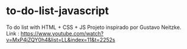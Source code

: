 # to-do-list-javascript
To do list with HTML + CSS + JS 
Projeto inspirado por Gustavo Neitzke. Link : https://www.youtube.com/watch?v=MxP4jZQY0h4&list=LL&index=11&t=2252s
